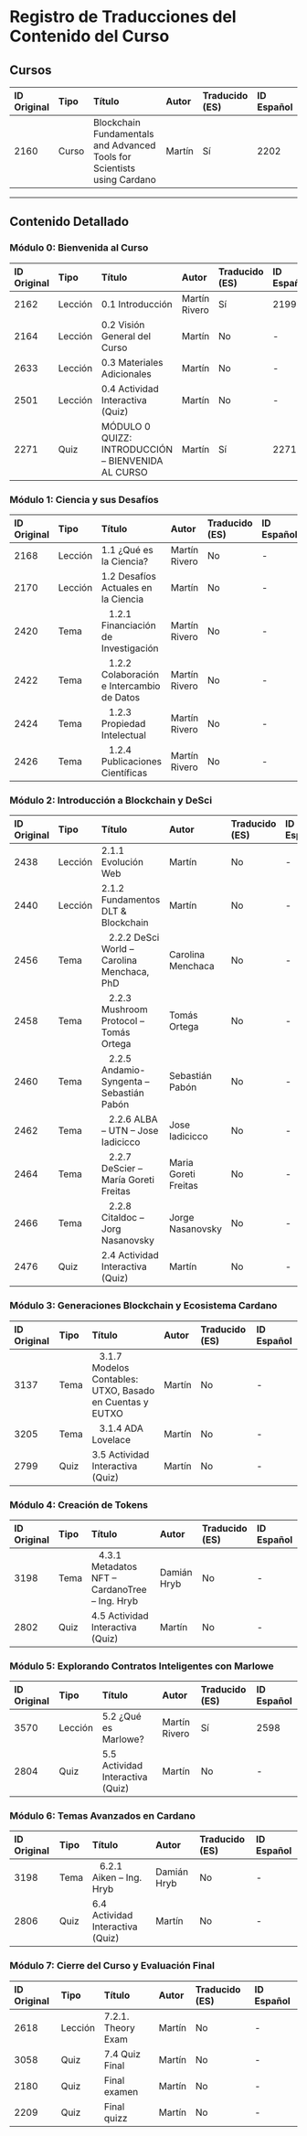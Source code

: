 # Registro de Traducciones del Contenido del Curso

## Cursos

| ID Original | Tipo | Título | Autor | Traducido (ES) | ID Español |
| :--- | :--- | :--- | :--- | :--- | :--- |
| 2160 | Curso | Blockchain Fundamentals and Advanced Tools for Scientists using Cardano | Martín | Sí | 2202 |

---

## Contenido Detallado

### Módulo 0: Bienvenida al Curso

| ID Original | Tipo | Título | Autor | Traducido (ES) | ID Español |
| :--- | :--- | :--- | :--- | :--- | :--- |
| 2162 | Lección | 0.1 Introducción | Martín Rivero | Sí | 2199 |
| 2164 | Lección | 0.2 Visión General del Curso | Martín | No | - |
| 2633 | Lección | 0.3 Materiales Adicionales | Martín | No | - |
| 2501 | Lección | 0.4 Actividad Interactiva (Quiz) | Martín | No | - |
| 2271 | Quiz | MÓDULO 0 QUIZZ: INTRODUCCIÓN – BIENVENIDA AL CURSO | Martín | Sí | 2271 |

### Módulo 1: Ciencia y sus Desafíos

| ID Original | Tipo | Título | Autor | Traducido (ES) | ID Español |
| :--- | :--- | :--- | :--- | :--- | :--- |
| 2168 | Lección | 1.1 ¿Qué es la Ciencia? | Martín Rivero | No | - |
| 2170 | Lección | 1.2 Desafíos Actuales en la Ciencia | Martín | No | - |
| 2420 | Tema | &nbsp;&nbsp;&nbsp;1.2.1 Financiación de Investigación | Martín Rivero | No | - |
| 2422 | Tema | &nbsp;&nbsp;&nbsp;1.2.2 Colaboración e Intercambio de Datos | Martín Rivero | No | - |
| 2424 | Tema | &nbsp;&nbsp;&nbsp;1.2.3 Propiedad Intelectual | Martín Rivero | No | - |
| 2426 | Tema | &nbsp;&nbsp;&nbsp;1.2.4 Publicaciones Científicas | Martín Rivero | No | - |

### Módulo 2: Introducción a Blockchain y DeSci

| ID Original | Tipo | Título | Autor | Traducido (ES) | ID Español |
| :--- | :--- | :--- | :--- | :--- | :--- |
| 2438 | Lección | 2.1.1 Evolución Web | Martín | No | - |
| 2440 | Lección | 2.1.2 Fundamentos DLT & Blockchain | Martín | No | - |
| 2456 | Tema | &nbsp;&nbsp;&nbsp;2.2.2 DeSci World – Carolina Menchaca, PhD | Carolina Menchaca | No | - |
| 2458 | Tema | &nbsp;&nbsp;&nbsp;2.2.3 Mushroom Protocol – Tomás Ortega | Tomás Ortega | No | - |
| 2460 | Tema | &nbsp;&nbsp;&nbsp;2.2.5 Andamio-Syngenta – Sebastián Pabón | Sebastián Pabón | No | - |
| 2462 | Tema | &nbsp;&nbsp;&nbsp;2.2.6 ALBA – UTN – Jose Iadicicco | Jose Iadicicco | No | - |
| 2464 | Tema | &nbsp;&nbsp;&nbsp;2.2.7 DeScier – María Goreti Freitas | Maria Goreti Freitas | No | - |
| 2466 | Tema | &nbsp;&nbsp;&nbsp;2.2.8 Citaldoc – Jorg Nasanovsky | Jorge Nasanovsky | No | - |
| 2476 | Quiz | 2.4 Actividad Interactiva (Quiz) | Martín | No | - |

### Módulo 3: Generaciones Blockchain y Ecosistema Cardano

| ID Original | Tipo | Título | Autor | Traducido (ES) | ID Español |
| :--- | :--- | :--- | :--- | :--- | :--- |
| 3137 | Tema | &nbsp;&nbsp;&nbsp;3.1.7 Modelos Contables: UTXO, Basado en Cuentas y EUTXO | Martín | No | - |
| 3205 | Tema | &nbsp;&nbsp;&nbsp;3.1.4 ADA Lovelace | Martín | No | - |
| 2799 | Quiz | 3.5 Actividad Interactiva (Quiz) | Martín | No | - |

### Módulo 4: Creación de Tokens

| ID Original | Tipo | Título | Autor | Traducido (ES) | ID Español |
| :--- | :--- | :--- | :--- | :--- | :--- |
| 3198 | Tema | &nbsp;&nbsp;&nbsp;4.3.1 Metadatos NFT – CardanoTree – Ing. Hryb | Damián Hryb | No | - |
| 2802 | Quiz | 4.5 Actividad Interactiva (Quiz) | Martín | No | - |

### Módulo 5: Explorando Contratos Inteligentes con Marlowe

| ID Original | Tipo | Título | Autor | Traducido (ES) | ID Español |
| :--- | :--- | :--- | :--- | :--- | :--- |
| 3570 | Lección | 5.2 ¿Qué es Marlowe? | Martín Rivero | Sí | 2598 |
| 2804 | Quiz | 5.5 Actividad Interactiva (Quiz) | Martín | No | - |

### Módulo 6: Temas Avanzados en Cardano

| ID Original | Tipo | Título | Autor | Traducido (ES) | ID Español |
| :--- | :--- | :--- | :--- | :--- | :--- |
| 3198 | Tema | &nbsp;&nbsp;&nbsp;6.2.1 Aiken – Ing. Hryb | Damián Hryb | No | - |
| 2806 | Quiz | 6.4 Actividad Interactiva (Quiz) | Martín | No | - |

### Módulo 7: Cierre del Curso y Evaluación Final

| ID Original | Tipo | Título | Autor | Traducido (ES) | ID Español |
| :--- | :--- | :--- | :--- | :--- | :--- |
| 2618 | Lección | 7.2.1. Theory Exam | Martín | No | - |
| 3058 | Quiz | 7.4 Quiz Final | Martín | No | - |
| 2180 | Quiz | Final examen | Martín | No | - |
| 2209 | Quiz | Final quizz | Martín | No | - |
